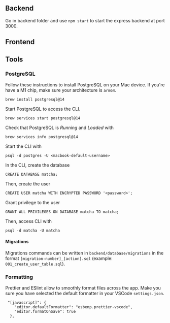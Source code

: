 ## Backend

Go in backend folder and use `npm start` to start the express backend at port 3000.

## Frontend


## Tools

### PostgreSQL

Follow these instructions to install PostgreSQL on your Mac device. If you're have a M1 chip, make sure your architecture is `arm64`.

```
brew install postgresql@14
```

Start PostgreSQL to access the CLI.
```
brew services start postgresql@14
```

Check that PostgreSQL is *Running* and *Loaded* with 
```
brew services info postgresql@14
```

Start the CLI with
```
psql -d postgres -U <macbook-default-username>
```

In the CLI, create the database
```
CREATE DATABASE matcha;
```

Then, create the user
```
CREATE USER matcha WITH ENCRYPTED PASSWORD '<password>';
```

Grant privilege to the user
```
GRANT ALL PRIVILEGES ON DATABASE matcha TO matcha;
```

Then, access CLI with
```
psql -d matcha -U matcha
```

#### Migrations

Migrations commands can be written in `backend/database/migrations` in the format `[migration-number]_[action].sql` (example: `001_create_user_table.sql`).

### Formatting

Prettier and ESlint allow to smoothly format files across the app. Make you sure you have selected the default formatter in your VSCode `settings.json`. 

```
 "[javascript]": {
    "editor.defaultFormatter": "esbenp.prettier-vscode",
    "editor.formatOnSave": true
  },
```
